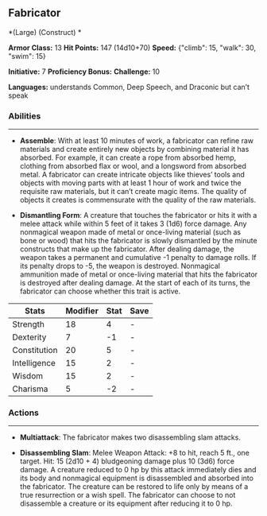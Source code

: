 ## Fabricator
*(Large) (Construct) *

**Armor Class:** 13
**Hit Points:** 147 (14d10+70)
**Speed:** {"climb": 15, "walk": 30, "swim": 15}

**Initiative:** 7
**Proficiency Bonus:**
**Challenge:** 10

**Languages:** understands Common, Deep Speech, and Draconic but can’t speak

### Abilities
 --- 
- **Assemble**: With at least 10 minutes of work, a fabricator can refine raw materials and create entirely new objects by combining material it has absorbed. For example, it can create a rope from absorbed hemp, clothing from absorbed flax or wool, and a longsword from absorbed metal. A fabricator can create intricate objects like thieves’ tools and objects with moving parts with at least 1 hour of work and twice the requisite raw materials, but it can’t create magic items. The quality of objects it creates is commensurate with the quality of the raw materials.

- **Dismantling Form**: A creature that touches the fabricator or hits it with a melee attack while within 5 feet of it takes 3 (1d6) force damage. Any nonmagical weapon made of metal or once-living material (such as bone or wood) that hits the fabricator is slowly dismantled by the minute constructs that make up the fabricator. After dealing damage, the weapon takes a permanent and cumulative -1 penalty to damage rolls. If its penalty drops to -5, the weapon is destroyed. Nonmagical ammunition made of metal or once-living material that hits the fabricator is destroyed after dealing damage. At the start of each of its turns, the fabricator can choose whether this trait is active.



| Stats | Modifier | Stat | Save
| ---- | ---- | ---- | ---- |
| Strength | 18 | 4 | - |
| Dexterity | 7 | -1 | - |
| Constitution | 20 | 5 | - |
| Intelligence | 15 | 2 | - |
| Wisdom | 15 | 2 | - |
| Charisma | 5 | -2 | - |

### Actions
 --- 
- **Multiattack**: The fabricator makes two disassembling slam attacks.

- **Disassembling Slam**: Melee Weapon Attack: +8 to hit, reach 5 ft., one target. Hit: 15 (2d10 + 4) bludgeoning damage plus 10 (3d6) force damage. A creature reduced to 0 hp by this attack immediately dies and its body and nonmagical equipment is disassembled and absorbed into the fabricator. The creature can be restored to life only by means of a true resurrection or a wish spell. The fabricator can choose to not disassemble a creature or its equipment after reducing it to 0 hp.

